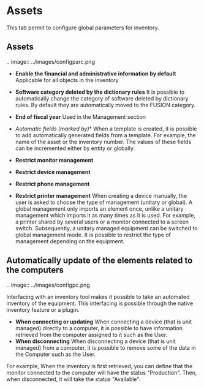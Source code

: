 Assets
=======

This tab permit to configure global parameters for inventory.

Assets
------

.. image:: ../images/configparc.png

-  **Enable the financial and administrative information by default**
   Applicable for all objects in the inventory

-  **Software category deleted by the dictionary rules**
   It is possible to automatically change the category of software deleted by dictionary rules.
   By default they are automatically moved to the FUSION category.

-  **End of fiscal year**
   Used in the Management section

-  **Automatic fields (marked by*)**
   When a template is created, it is possible to add automatically generated fields from a template.
   For example, the name of the asset or the inventory number.
   The values of these fields can be incremented either by entity or globally.

-  **Restrict monitor management**
-  **Restrict device management**
-  **Restrict phone management**
-  **Restrict printer management**
   When creating a device manually, the user is asked to choose the type of management (unitary or global).
   A global management only imports an element once, unlike a unitary management which imports it as many times as it is used.
   For example, a printer shared by several users or a monitor connected to a screen switch.
   Subsequently, a unitary managed equipment can be switched to global management mode.
   It is possible to restrict the type of management depending on the equipment.

Automatically update of the elements related to the computers
-------------------------------------------------------------

.. image:: ../images/configpc.png

Interfacing with an inventory tool makes it possible to take an automated inventory of the equipment.
This interfacing is possible through the native inventory feature or a plugin.

-  **When connecting or updating**
   When connecting a device (that is unit managed) directly to a computer, it is possible to have information retrieved from the computer assigned to it such as the User.
-  **When disconnecting**
   When disconnecting a device (that is unit managed) from a computer, it is possible to remove some of the data in the Computer such as the User.

For example, When the inventory is first retrieved, you can define that the monitor connected to the computer will have the status "Production".
Then, when disconnected, it will take the status "Available".